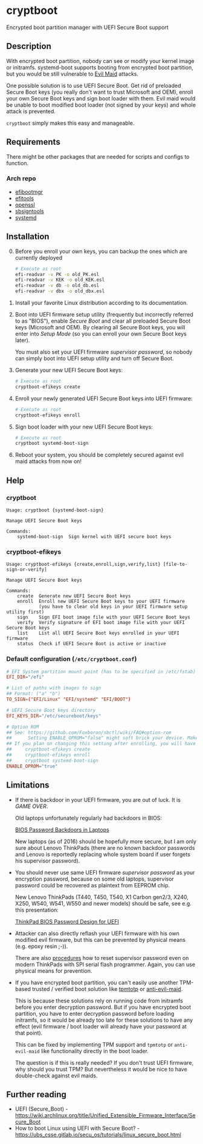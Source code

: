 # cryptboot

Encrypted boot partition manager with UEFI Secure Boot support

## Description

With encrypted boot partition, nobody can see or modify your kernel image or initramfs.
systemd-boot supports booting from encrypted boot partition, but you would be
still vulnerable to [Evil Maid](https://www.schneier.com/blog/archives/2009/10/evil_maid_attac.html)
attacks.

One possible solution is to use UEFI Secure Boot. Get rid of preloaded Secure Boot keys
(you really don't want to trust Microsoft and OEM), enroll your own Secure Boot keys
and sign boot loader with them. Evil maid would be unable to boot modified
boot loader (not signed by your keys) and whole attack is prevented.

`cryptboot` simply makes this easy and manageable.

## Requirements

There might be other packages that are needed for scripts and configs to function.

### Arch repo

- [efibootmgr](https://archlinux.org/packages/core/x86_64/efibootmgr/)
- [efitools](https://archlinux.org/packages/extra/x86_64/efitools/)
- [openssl](https://archlinux.org/packages/core/x86_64/openssl/)
- [sbsigntools](https://archlinux.org/packages/extra/x86_64/sbsigntools/)
- [systemd](https://archlinux.org/packages/core/x86_64/systemd/)

## Installation

0. Before you enroll your own keys, you can backup the ones which are currently deployed
    ```sh
    # Execute as root
    efi-readvar -v PK -o old_PK.esl
    efi-readvar -v KEK -o old_KEK.esl
    efi-readvar -v db -o old_db.esl
    efi-readvar -v dbx -o old_dbx.esl
    ```

1.  Install your favorite Linux distribution according to its documentation.

2.  Boot into UEFI firmware setup utility (frequently but incorrectly referred to as "BIOS"),
    enable _Secure Boot_ and clear all preloaded Secure Boot keys (Microsoft and OEM).
    By clearing all Secure Boot keys, you will enter into _Setup Mode_
    (so you can enroll your own Secure Boot keys later).

    You must also set your UEFI firmware _supervisor password_, so nobody
    can simply boot into UEFI setup utility and turn off Secure Boot.

3.  Generate your new UEFI Secure Boot keys:
    ```sh
    # Execute as root
    cryptboot-efikeys create
    ```

4.  Enroll your newly generated UEFI Secure Boot keys into UEFI firmware:
    ```sh
    # Execute as root
    cryptboot-efikeys enroll
    ```

5.  Sign boot loader with your new UEFI Secure Boot keys:
    ```sh
    # Execute as root
    cryptboot systemd-boot-sign
    ```

6.  Reboot your system, you should be completely secured against evil maid attacks from now on!

## Help

### cryptboot

```
Usage: cryptboot {systemd-boot-sign}

Manage UEFI Secure Boot keys

Commands:
    systemd-boot-sign  Sign kernel with UEFI secure boot keys
```

### cryptboot-efikeys

```
Usage: cryptboot-efikeys {create,enroll,sign,verify,list} [file-to-sign-or-verify]

Manage UEFI Secure Boot keys

Commands:
    create  Generate new UEFI Secure Boot keys
    enroll  Enroll new UEFI Secure Boot keys to your UEFI firmware
            (you have to clear old keys in your UEFI firmware setup utility first)
    sign    Sign EFI boot image file with your UEFI Secure Boot keys
    verify  Verify signature of EFI boot image file with your UEFI Secure Boot keys
    list    List all UEFI Secure Boot keys enrolled in your UEFI firmware
    status  Check if UEFI Secure Boot is active or inactive
```

### Default configuration (`/etc/cryptboot.conf`)

```conf
# EFI System partition mount point (has to be specified in /etc/fstab)
EFI_DIR="/efi"

# List of paths with images to sign
## Format: ("a" "b")
TO_SIGN=("EFI/Linux" "EFI/systemd" "EFI/BOOT")

# UEFI Secure Boot keys directory
EFI_KEYS_DIR="/etc/secureboot/keys"

# Option ROM
## See: https://github.com/Foxboron/sbctl/wiki/FAQ#option-rom
##      Setting ENABLE_OPROM="false" might soft brick your device. Make sure that your hardware doesn't need oproms
## If you plan on changing this setting after enrolling, you will have to issue the following commands again:
##     cryptboot-efikeys create
##     cryptboot-efikeys enroll
##     cryptboot systemd-boot-sign
ENABLE_OPROM="true"
```

## Limitations

- If there is backdoor in your UEFI firmware, you are out of luck. It is _GAME OVER_.

  Old laptops unfortunately regularly had backdoors in BIOS:

  [BIOS Password Backdoors in Laptops](https://dogber1.blogspot.cz/2009/05/table-of-reverse-engineered-bios.html)

  New laptops (as of 2016) should be hopefully more secure, but I am only sure about
  Lenovo ThinkPads (there are no known backdoor passwords and Lenovo is reportedly
  replacing whole system board if user forgets his supervisor password).

- You should never use same UEFI firmware _supervisor password_ as your encryption password,
  because on some old laptops, supervisor password could be recovered as plaintext
  from EEPROM chip.

  New Lenovo ThinkPads (T440, T450, T540, X1 Carbon gen2/3, X240, X250, W540, W541, W550
  and newer models) should be safe, see e.g. this presentation:

  [ThinkPad BIOS Password Design for UEFI](http://monitor.espec.ws/files/lewnovo_password_399.pdf)

- Attacker can also directly reflash your UEFI firmware with his own modified evil firmware,
  but this can be prevented by physical means (e.g. epoxy resin ;-)).

  There are also [procedures](http://www.allservice.ro/forum/viewtopic.php?t=3044) how to reset
  supervisor password even on modern ThinkPads with SPI serial flash programmer. Again, you can
  use physical means for prevention.

- If you have encrypted boot partition, you can't easily use another TPM-based
  trusted / verified boot solution like [tpmtotp](https://github.com/mjg59/tpmtotp)
  or [anti-evil-maid](https://github.com/QubesOS/qubes-antievilmaid/tree/master/anti-evil-maid).

  This is because these solutions rely on running code from initramfs before you enter
  decryption password. But if you have encrypted boot partition, you have to enter decryption
  password before loading initramfs, so it would be already too late for these solutions to
  have any effect (evil firmware / boot loader will already have your password at that point).

  This can be fixed by implementing TPM support and `tpmtotp` or `anti-evil-maid` like
  functionality directly in the boot loader.

  The question is if this is really needed? If you don't trust UEFI firmware, why should you
  trust TPM? But nevertheless it would be nice to have double-check against evil maids.

## Further reading

- UEFI (Secure_Boot) - https://wiki.archlinux.org/title/Unified_Extensible_Firmware_Interface/Secure_Boot
- How to boot Linux using UEFI with Secure Boot? - https://ubs_csse.gitlab.io/secu_os/tutorials/linux_secure_boot.html
